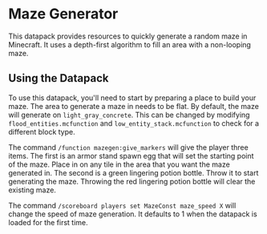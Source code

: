 # Maze Generator
This datapack provides resources to quickly generate a random maze in Minecraft. It uses a depth-first algorithm to fill an area with a non-looping maze.

## Using the Datapack
To use this datapack, you'll need to start by preparing a place to build your maze. The area to generate a maze in needs to be flat. By default, the maze will generate on `light_gray_concrete`. This can be changed by modifying  `flood_entities.mcfunction` and `low_entity_stack.mcfunction` to check for a different block type.

The command `/function mazegen:give_markers` will give the player three items. The first is an armor stand spawn egg that will set the starting point of the maze. Place in on any tile in the area that you want the maze generated in. The second is a green lingering potion bottle. Throw it to start generating the maze. Throwing the red lingering potion bottle will clear the existing maze.

The command `/scoreboard players set MazeConst maze_speed X` will change the speed of maze generation. It defaults to 1 when the datapack is loaded for the first time. 
